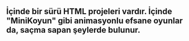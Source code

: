 ## İçinde bir sürü HTML projeleri vardır. İçinde "MiniKoyun" gibi animasyonlu efsane oyunlar da, saçma sapan şeylerde bulunur.
